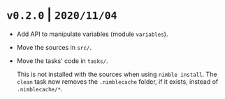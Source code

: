 # `v0.2.0` | `2020/11/04`

- Add API to manipulate variables (module `variables`).
- Move the sources in `src/`.
- Move the tasks' code in `tasks/`.

  This is not installed with the sources when using `nimble install`.
  The `clean` task now removes the `.nimblecache` folder, if it exists,
  instead of `.nimblecache/*`.
